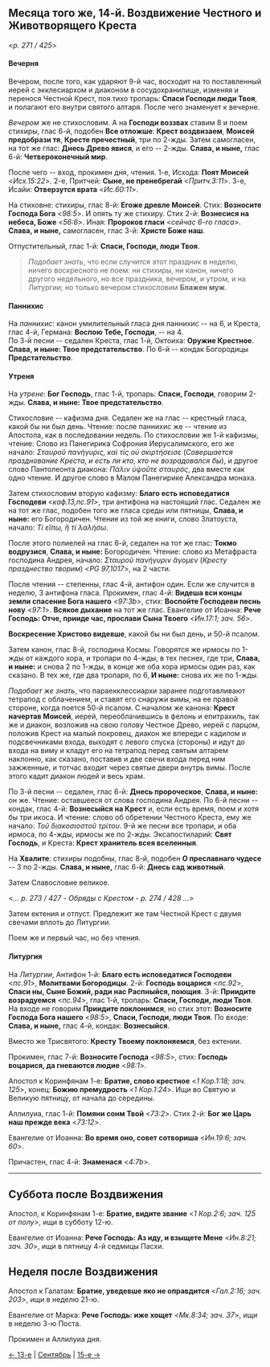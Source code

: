 
## Месяца того же, 14-й. Воздвижение Честного и Животворящего Креста

<*p. 271 / 425*>

#### Вечерня

Вечером, после того, как ударяют 9-й час, восходит на то поставленный иерей с экклесиархом и диаконом 
в сосудохранилище, изменяя и перенося Честной Крест, поя тихо тропарь: **Спаси Господи люди Твоя**, 
и полагают его внутри святого алтаря. После чего знаменует к вечерне.

*Вечером* же не стихословим. А на **Господи воззвах** ставим 8 и поем стихиры, глас 6-й, подобен 
**Все отложше**: **Крест воздвизаем**, **Моисей предобрази тя**, **Кресте пречестный**, 
три по 2-жды. Затем самогласен, на тот же глас: **Днесь Древо явися**, и его -- 2-жды.
**Слава, и ныне,** глас 6-й: **Четвероконечный мир**.

После чего -- вход, прокимен дня, чтения. 
1-е, Исхода: **Поят Моисей** <*Исх.15:22*>. 
2-е, Притчей: **Сыне, не пренебрегай** <*Притч.3:11*>. 
3-е, Исайи: **Отверзутся врата** <*Ис.60:11*>.

На стиховне: стихиры, глас 8-й: **Егоже древле Моисей**. Стих: **Возносите Господа Бога** <*98:5*>.
И опять ту же стихиру. Стих 2-й: **Вознесися на небеса, Боже** <*56:6*>. 
Иная: **Пророков гласи** <*сейчас 6-го гласа*>. 
**Слава, и ныне,** самогласен, глас 3-й: **Христе Боже наш**.

Отпустительный, глас 1-й: **Спаси, Господи, люди Твоя**.

> *Подобает знать*, что если случится этот праздник в неделю, ничего воскресного не поем: 
> ни стихиры, ни канон, ничего другого недельного, но все праздника, вечером, и утром, 
> и на Литургии; но только вечером стихословим **Блажен муж**.  

#### Паннихис

На *паннихис*: канон умилительный гласа дня паннихис -- на 6, и Креста, глас 4-й, Германа: 
**Воспою Тебе, Господи**, -- на 4.  
По 3-й песни -- седален Креста, глас 1-й, Октоиха: **Оружие Крестное**. **Слава, и ныне: Твое предстательство**. 
По 6-й -- кондак Богородицы **Предстательство**.

#### Утреня

На *утрене*: **Бог Господь**, глас 1-й, тропарь: **Спаси, Господи**, говорим 2-жды. 
**Слава, и ныне: Твое предстательство**.
  
Стихословие -- кафизма дня. Седален же на глас -- крестный гласа, какой бы ни был день. 
Чтение: после паннихис же -- чтение из Апостола, как в последовании недель. 
По стихословии же 1-й кафизмы, чтение: Слово из Панегирика Софрония Иерусалимского, 
его же начало: *Σταυροῦ πανήγυρις, καὶ τίς οὐ σκιρτήσεισε* (*Совершается празднование Креста, и есть ли 
кто, кто не возрадовался бы*), и другое слово Пантолеонта диакона: *Πάλιν ὑψοῦτε σταυρός*, 
два вместе как одно чтение. И другое слово в Малом Панегирике Александра монаха.
 
Затем стихословим вторую кафизму: **Благо есть исповедатися Господеви** <*каф.13,пс.91*>, 
три антифона на настоящий глас. Седален же на тот же глас, подобен того же гласа среды или 
пятницы, **Слава, и ныне:** его Богородичен. Чтение из той же книги, слово Златоуста, начало: 
*Τί εἴπω, ἢ τί λαλήσω*.
 
После этого полиелей на глас 6-й, седален на тот же глас: **Токмо водрузися**, **Слава, и ныне:** 
Богородичен. Чтение: слово из Метафраста господина Андрея, начало: 
*Σταυροῦ πανήγυριν ἄγομεν* (*Кресту празднество творим*) <*PG 97,1017*>, на 2 части. 

После чтения -- степенны, глас 4-й, антифон один. Если же случится в неделю, 3 антифона гласа. 
Прокимен, глас 4-й: **Видеша вси концы земли спасение Бога нашего** <*97:3b*>, 
стих: **Воспойте Господеви песнь нову** <*97:1*>. **Всякое дыхание** на тот же глас. 
Евангелие от Иоанна: **Рече Господь: Отче, прииде час, прослави Сына Твоего** <*Ин.17:1; зач. 56*>. 

**Воскресение Христово видевше**, какой бы ни был день, и 50-й псалом. 

Затем канон, глас 8-й, господина Космы. Говорятся же ирмосы по 1-жды от каждого хора, и тропари по 4-жды, 
в тех песнех, где три, **Слава, и ныне:** и снова 2 по 1-жды, в конце же оба хора ирмосы один раз, 
как сказано. В тех же, где два тропаря, по 6, **И ныне:** снова их же по 1-жды.

*Подобает же знать*, что параекклессиархи заранее подготавливают тетрапод с облачением, и ставят 
его снаружи вимы, на ее правой стороне, когда поется 50-й псалом. С началом же канона: 
**Крест начертав Моисей**, иерей, переоблачившись в фелонь и епитрахиль, так же и диакон, 
возложив на свою голову Честное Древо, иерей с ларцом, положив Крест на малый покровец, 
диакон же впереди с кадилом и подсвечниками входа, выходят с левого спуска (стороны) и 
идут до входа на виму и кладут его на тетрапод перед святым алтарем наклонно, как сказано, 
поставив и две свечи входа перед ним зажженные, и тотчас входит через святые двери внутрь вимы. 
После этого кадит диакон людей и весь храм. 

По 3-й песни -- седален, глас 6-й: **Днесь пророческое**, **Слава, и ныне:** он же. 
Чтение: оставшееся от слова господина Андрея. 
По 6-й песни -- кондак, глас 4-й: **Вознесыйся на Крест** и, если есть время, поем и хотя бы три икоса. 
И чтение: слово об обретении Честного Креста, ему же начало: *Τοῦ διακοσιοστοῦ τρίτου*. 
9-й же песни все тропари, и оба ирмоса, по 4-жды, ирмосы же по 2-жды. 
Эксапостиларий: **Свят Господь**, и Креста: **Крест хранитель всея вселенныя**. 

На **Хвалите**: стихиры подобны, глас 8-й, подобен **О преславнаго чудесе** -- 3 по 2-жды. 
**Слава, и ныне,** глас 6-й: **Днесь сад животный**.

Затем Славословие великое.

<*... p. 273 / 427 - Обряды с Крестом - p. 274 / 428 ...*>

Затем ектения и отпуст. Предлежит же там Честной Крест с двумя свечами вплоть до Литургии.

Поем же и первый час, но без чтения.

#### Литургия

На *Литургии*, Антифон 1-й: **Благо есть исповедатися Господеви**  <*пс.91*>, **Молитвами Богородицы**. 
2-й: **Господь воцарися** <*пс.92*>, **Спаси ны, Сыне Божий, ради нас Распныйся, поющия**. 
3-й: **Приидите возрадуемся** <*пс.94*>, глас 1-й, тропарь: **Спаси, Господи, люди Твоя**. 
На входе не говорим **Приидите поклонимся**, но стих этот: **Возносите Господа Бога нашего** <*98:5*>, 
**Спаси, Господи, люди Твоя**. По входе: **Слава, и ныне,** глас 4-й, кондак: **Вознесыйся**. 
 
Вместо же Трисвятого: **Кресту Твоему поклоняемся**, без ектении. 
 
Прокимен, глас 7-й: **Возносите Господа** <*98:5*>, стих: **Господь воцарися, да гневаются людие** <*98:1*>.  

Апостол к Коринфянам 1-е: **Братие, слово крестное** <*1 Кор.1:18; зач. 125*>, конец: **Божию премудрость** <*1 Кор.1:24*>. 
Ищи во Святую и Великую пятницу, от начала до середины. 

Аллилуиа, глас 1-й: **Помяни сонм Твой** <*73:2*>. Стих 2-й: **Бог же Царь наш прежде века** <*73:12*>. 

Евангелие от Иоанна: **Во время оно, совет сотвориша** <*Ин.19:6; зач. 60*>. 

Причастен, глас 4-й: **Знаменася** <*4:7b*>.

---

## Суббота после Воздвижения 

Апостол, к Коринфянам 1-е: **Братие, видите звание** <*1 Кор.2:6; зач. 125 от полу*>, ищи в субботу 12-ю. 
 
Евангелие от Иоанна: **Рече Господь: Аз иду, и взыщете Мене** <*Ин.8:21; зач. 30*>, 
ищи в пятницу 4-й седмицы Пасхи.

## Неделя после Воздвижения 

Апостол к Галатам: **Братие, уведевше яко не оправдится** <*Гал.2:16; зач. 203*>, 
ищи в неделю 21-ю. 

Евангелие от Марка: **Рече Господь: иже хощет** <*Мк.8:34; зач. 37*>, ищи в неделю 3-ю Поста. 

Прокимен и Аллилуиа дня.

[← 13-е](09_13_EUR.ru.md) | [Сентябрь](README.md#14-й) | [15-е →](09_15_EUR.ru.md)
